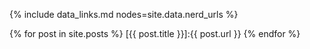 {% include data_links.md nodes=site.data.nerd_urls %}

{% for post in site.posts %}
[{{ post.title }}]:{{ post.url }}
{% endfor %}